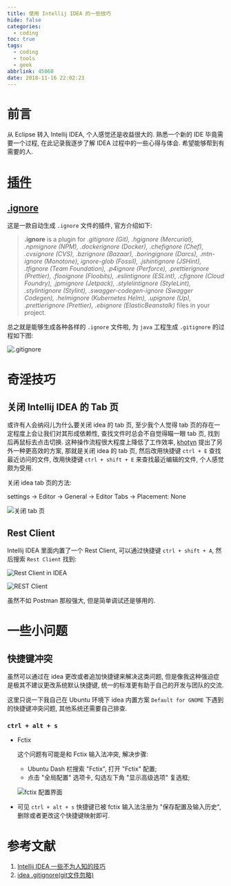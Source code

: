 ```yaml
---
title: 使用 Intellij IDEA 的一些技巧
hide: false
categories:
  - coding
toc: true
tags:
  - coding
  - tools
  - geek
abbrlink: 45060
date: 2018-11-16 22:02:23
---
```


# 前言

从 Eclipse 转入 Intellij IDEA, 个人感觉还是收益很大的. 熟悉一个新的 IDE 毕竟需要一个过程, 在此记录我逐步了解 IDEA 过程中的一些心得与体会. 希望能够帮到有需要的人.

# [插件](https://plugins.jetbrains.com/idea)

## [.ignore](https://plugins.jetbrains.com/plugin/7495--ignore)

这是一款自动生成 `.ignore` 文件的插件, 官方介绍如下: 

> **.ignore** is a plugin for *.gitignore (Git), .hgignore (Mercurial), .npmignore (NPM), .dockerignore (Docker), .chefignore (Chef), .cvsignore (CVS), .bzrignore (Bazaar), .boringignore (Darcs), .mtn-ignore (Monotone), ignore-glob (Fossil), .jshintignore (JSHint), .tfignore (Team Foundation), .p4ignore (Perforce), .prettierignore (Prettier), .flooignore (Floobits), .eslintignore (ESLint), .cfignore (Cloud Foundry), .jpmignore (Jetpack), .stylelintignore (StyleLint), .stylintignore (Stylint), .swagger-codegen-ignore (Swagger Codegen), .helmignore (Kubernetes Helm), .upignore (Up), .prettierignore (Prettier), .ebignore (ElasticBeanstalk)* files in your project. 

<!-- more -->

总之就是能够生成各种各样的 `.ignore` 文件啦, 为 `java` 工程生成 `.gitignore` 的过程如下图:  

![.gitignore](https://qiniu.diqigan.cn/18-11-25/2256730.jpg)

# 奇淫技巧

## 关闭 Intellij IDEA 的 Tab 页

或许有人会纳闷儿为什么要关闭 idea 的 tab 页, 至少我个人觉得 tab 页的存在一定程度上会让我们对其形成依赖性, 查找文件时总会不自觉得瞄一眼 tab 页, 找到后再鼠标去点击切换. 这种操作流程很大程度上降低了工作效率, [khotyn](https://www.jianshu.com/u/5ad83b187765) 提出了另外一种更高效的方案, 那就是关闭 idea 的 tab 页, 然后改用快捷键 `ctrl + E` 查找最近访问的文件, 改用快捷键 `ctrl + shift + E` 来查找最近编辑的文件, 个人感觉颇为受用.

关闭 idea tab 页的方法: 

settings -> Editor -> General -> Editor Tabs -> Placement: None

![关闭 tab 页](https://qiniu.diqigan.cn/18-11-16/87701282.jpg)

## Rest Client

Intellij IDEA 里面内置了一个 Rest Client, 可以通过快捷键 `ctrl + shift + A`, 然后搜索 `Rest Client` 找到: 

![Rest Client in IDEA](https://qiniu.diqigan.cn/18-11-16/60392349.jpg)

![REST Client](https://qiniu.diqigan.cn/18-11-16/28130986.jpg)

虽然不如 Postman 那般强大, 但是简单调试还是够用的.

<!--

## HTTP Client

也许细心地小伙伴已经发现, 上图中显示 REST Client 已经被废弃, IDEA 提供了更加强大的 HTTP Client.

-->

# 一些小问题

## 快捷键冲突

虽然可以通过在 idea 更改或者追加快捷键来解决这类问题, 但是像我这种强迫症是极其不建议更改系统默认快捷键, 统一的标准更有助于自己的开发与团队的交流. 

这里只说一下我自己在 Ubuntu 环境下 idea 内置方案 `Default for GNOME` 下遇到的快捷键冲突问题, 其他系统还需要自己排查.

### `ctrl + alt + s`

* Fctix

  这个问题有可能是和 Fctix 输入法冲突, 解决步骤: 

  * Ubuntu Dash 栏搜索 "Fctix", 打开 "Fctix" 配置;
  * 点击 "全局配置" 选项卡, 勾选左下角 "显示高级选项" 复选框;

  ![fctix 配置界面](https://qiniu.diqigan.cn/18-11-28/26438405.jpg)

* 可见 `ctrl + alt + s` 快捷键已被 fctix 输入法注册为 "保存配置及输入历史", 删除或者更改这个快捷键映射即可. 

<!--

### `ctrl + shift + f10`

-->

# 参考文献

1. [Intellij IDEA 一些不为人知的技巧](https://www.jianshu.com/p/364b94a664ff)
2. [idea .gitignore(git文件忽略)](https://www.jianshu.com/p/9ff3920d7a63)